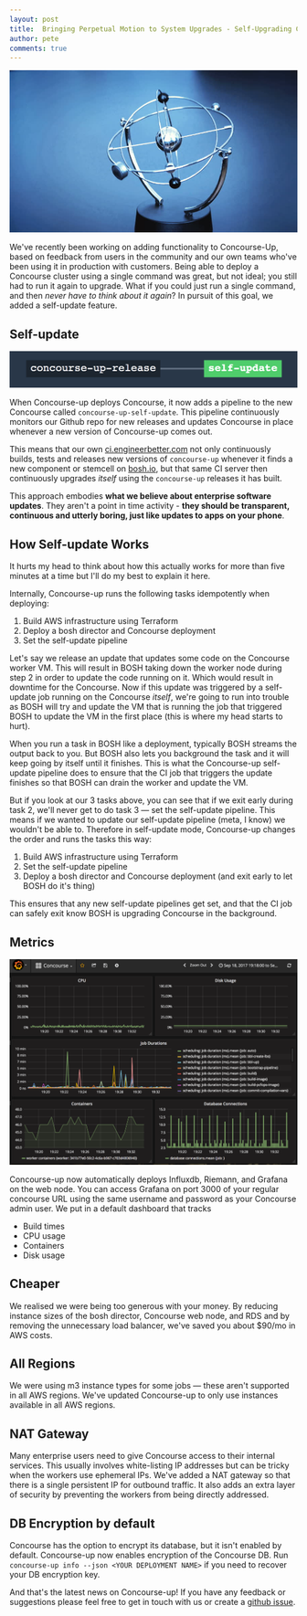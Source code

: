 ```yaml
---
layout: post
title:  Bringing Perpetual Motion to System Upgrades - Self-Upgrading Concourse CI
author: pete
comments: true
---
```


<img src="/images/blog/perpetual-motion.jpg" class="image fit" />

We've recently been working on adding functionality to Concourse-Up, based on feedback from users in the community and our own teams who've been using it in production with customers. Being able to deploy a Concourse cluster using a single command was great, but not ideal; you still had to run it again to upgrade. What if you could just run a single command, and then _never have to think about it again_? In pursuit of this goal, we added a self-update feature.

## Self-update

<img src="/images/blog/self-update.png" class="image fit" />

When Concourse-up deploys Concourse, it now adds a pipeline to the new Concourse called `concourse-up-self-update`. This pipeline continuously monitors our Github repo for new releases and updates Concourse in place whenever a new version of Concourse-up comes out.

This means that our own [ci.engineerbetter.com](https://ci.engineerbetter.com) not only continuously builds, tests and releases new versions of `concourse-up` whenever it finds a new component or stemcell on [bosh.io](https://bosh.io), but that same CI server then continuously upgrades *itself* using the `concourse-up` releases it has built.

This approach embodies **what we believe about enterprise software updates**. They aren't a point in time activity - **they should be transparent, continuous and utterly boring, just like updates to apps on your phone**.

## How Self-update Works

It hurts my head to think about how this actually works for more than five minutes at a time but I'll do my best to explain it here.

Internally, Concourse-up runs the following tasks idempotently when deploying:

1. Build AWS infrastructure using Terraform
1. Deploy a bosh director and Concourse deployment
1. Set the self-update pipeline

Let's say we release an update that updates some code on the Concourse worker VM. This will result in BOSH taking down the worker node during step 2 in order to update the code running on it. Which would result in downtime for the Concourse. Now if this update was triggered by a self-update job running on the Concourse _itself_, we're going to run into trouble as BOSH will try and update the VM that is running the job that triggered BOSH to update the VM in the first place (this is where my head starts to hurt).

When you run a task in BOSH like a deployment, typically BOSH streams the output back to you. But BOSH also lets you background the task and it will keep going by itself until it finishes. This is what the Concourse-up self-update pipeline does to ensure that the CI job that triggers the update finishes so that BOSH can drain the worker and update the VM.

But if you look at our 3 tasks above, you can see that if we exit early during task 2, we'll never get to do task 3 — set the self-update pipeline. This means if we wanted to update our self-update pipeline (meta, I know) we wouldn't be able to. Therefore in self-update mode, Concourse-up changes the order and runs the tasks this way:

1. Build AWS infrastructure using Terraform
1. Set the self-update pipeline
1. Deploy a bosh director and Concourse deployment (and exit early to let BOSH do it's thing)

This ensures that any new self-update pipelines get set, and that the CI job can safely exit know BOSH is upgrading Concourse in the background.

## Metrics

<img src="/images/blog/ci-metrics.png" class="image fit" />

Concourse-up now automatically deploys Influxdb, Riemann, and Grafana on the web node. You can access Grafana on port 3000 of your regular concourse URL using the same username and password as your Concourse admin user. We put in a default dashboard that tracks

* Build times
* CPU usage
* Containers
* Disk usage

## Cheaper

We realised we were being too generous with your money. By reducing instance sizes of the bosh director, Concourse web node, and RDS and by removing the unnecessary load balancer, we've saved you about $90/mo in AWS costs. 

## All Regions

We were using m3 instance types for some jobs — these aren't supported in all AWS regions. We've updated Concourse-up to only use instances available in all AWS regions.

## NAT Gateway

Many enterprise users need to give Concourse access to their internal services. This usually involves white-listing IP addresses but can be tricky when the workers use ephemeral IPs. We've added a NAT gateway so that there is a single persistent IP for outbound traffic. It also adds an extra layer of security by preventing the workers from being directly addressed.

## DB Encryption by default

Concourse has the option to encrypt its database, but it isn't enabled by default. Concourse-up now enables encryption of the Concourse DB. Run `concourse-up info --json <YOUR DEPLOYMENT NAME>` if you need to recover your DB encryption key.

And that's the latest news on Concourse-up! If you have any feedback or suggestions please feel free to get in touch with us or create a [github issue](github.com/EngineerBetter/concourse-up).
